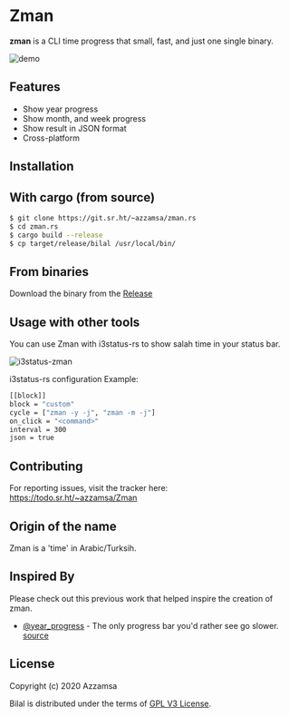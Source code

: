 # Zman

**zman** is a CLI time progress that small, fast, and just one single binary.

![demo](https://git.sr.ht/~azzamsa/zman/blob/master/media/zman-demo.gif)

## Features

- Show year progress
- Show month, and week progress
- Show result in JSON format
- Cross-platform

## Installation

## With cargo (from source)

``` bash
$ git clone https://git.sr.ht/~azzamsa/zman.rs
$ cd zman.rs
$ cargo build --release
$ cp target/release/bilal /usr/local/bin/
```

## From binaries

Download the binary from the [Release](https://git.sr.ht/~azzamsa/zman.rs/refs/)


## Usage with other tools

You can use Zman with i3status-rs to show salah time in your status bar.

![i3status-zman](https://git.sr.ht/~azzamsa/blobs/blob/master/zman/zman.png)

i3status-rs configuration Example:

``` bash
[[block]]
block = "custom"
cycle = ["zman -y -j", "zman -m -j"]
on_click = "<command>"
interval = 300
json = true
```
## Contributing

For reporting issues, visit the tracker here: https://todo.sr.ht/~azzamsa/Zman

## Origin of the name

Zman is a 'time' in Arabic/Turksih.

## Inspired By

Please check out this previous work that helped inspire the creation of zman.

- [@year_progress](https://twitter.com/year_progress) - The only progress bar you'd rather see go slower. [source](https://github.com/filiph/progress_bar)

## License

Copyright (c) 2020 Azzamsa

Bilal is distributed under the terms of [GPL V3 License](LICENSE).


